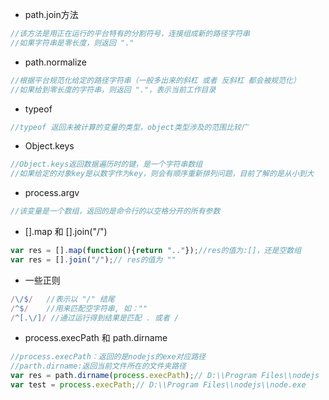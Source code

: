 - path.join方法

```javascript
//该方法是用正在运行的平台特有的分割符号，连接组成新的路径字符串
//如果字符串是零长度，则返回 "."
```

- path.normalize

```javascript
//根据平台规范化给定的路径字符串（一般多出来的斜杠 或者 反斜杠 都会被规范化）
//如果给到零长度的字符串，则返回 "."，表示当前工作目录
```

- typeof

```javascript
//typeof 返回未被计算的变量的类型，object类型涉及的范围比较广
```

- Object.keys

```javascript
//Object.keys返回数据遍历时的键，是一个字符串数组
//如果给定的对象key是以数字作为key，则会有顺序重新排列问题，目前了解的是从小到大
```

- process.argv

```javascript
//该变量是一个数组，返回的是命令行的以空格分开的所有参数
```

- [].map 和 [].join("/")

```javascript
var res = [].map(function(){return ".."});//res的值为:[]，还是空数组
var res = [].join("/");// res的值为 ""
```

- 一些正则

```javascript
/\/$/   //表示以 "/" 结尾
/^$/    //用来匹配空字符串, 如：""
/^[.\/]/ //通过运行得到结果是匹配 . 或者 /
```

- process.execPath 和 path.dirname

```javascript
//process.execPath：返回的是nodejs的exe对应路径
//parth.dirname:返回当前文件所在的文件夹路径
var res = path.dirname(process.execPath);// D:\\Program Files\\nodejs
var test = process.execPath;// D:\\Program Files\\nodejs\\node.exe
```

